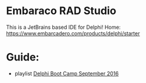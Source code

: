 # Embaraco RAD Studio
This is a JetBrains based IDE for Delphi!
Home: https://www.embarcadero.com/products/delphi/starter

# Guide:
- playlist [Delphi Boot Camp September 2016](https://www.youtube.com/playlist?list=PLwUPJvR9mZHjDFgI9MlNUhH4I7CScwKm0) 
